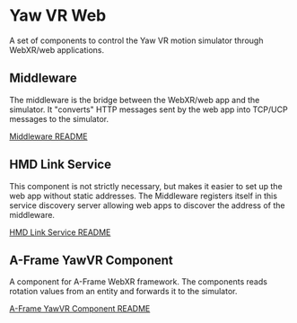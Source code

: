 # Yaw VR Web

A set of components to control the Yaw VR motion simulator through WebXR/web applications.

## Middleware
The middleware is the bridge between the WebXR/web app and the simulator. It "converts" HTTP messages sent by the web app into TCP/UCP messages to the simulator.

[Middleware README](middleware/README.md)

## HMD Link Service

This component is not strictly necessary, but makes it easier to set up the web app without static addresses.
The Middleware registers itself in this service discovery server allowing web apps to discover the address of the middleware.

[HMD Link Service README](hmd.link.service/README.md)

## A-Frame YawVR Component

A component for A-Frame WebXR framework. The components reads rotation values from an entity and forwards it to the simulator.

[A-Frame YawVR Component README](aframe-yawvr-component/README.md)